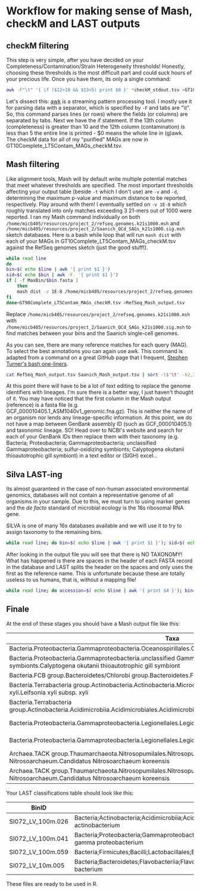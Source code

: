# Workflow for making sense of Mash, checkM and LAST outputs

## checkM filtering

This step is very simple, after you have decided on your Completeness/Contamination/Strain Heterogeneity thresholds! Honestly, choosing these thresholds is the most difficult part and could suck hours of your precious life. Once you have them, its only a single command:

```bash
awk -F"\t" '{ if ($12>10 && $13<5) print $0 }' *checkM_stdout.tsv >GT10Complete_LT5Contam_MAGs_checkM.tsv
```

Let's dissect this: [awk](https://linux.die.net/man/1/awk) is a streaming pattern processing tool. I mostly use it for parsing data with a separator, which is specified by `-F` and tabs are "\t". So, this command parses lines (or rows) where the fields (or columns) are separated by tabs. Next we have the if statement. If the 13th column (completeness) is greater than 10 and the 12th column (contamination) is less than 5 the entire line is printed - $0 means the whole line in (g)awk. The checkM data for all of my "purified" MAGs are now in GT10Complete_LT5Contam_MAGs_checkM.tsv.

## Mash filtering

Like alignment tools, Mash will by default write multiple potential matches that meet whatever thresholds are specified. The most important thresholds affecting your output table (beside `-t` which I don't use) are `-v` and `-d`, determining the maximum p-value and maximum distance to be reported, respectively. Play around with them! I eventually settled on `-v 1E-8` which roughly translated into only matches exceeding 3 21-mers out of 1000 were reported. I ran my Mash command individually on both `/home/micb405/resources/project_2/refseq.genomes.k21s1000.msh` and `/home/micb405/resources/project_2/Saanich_QCd_SAGs_k21s1000.sig.msh` sketch databases. Here is a bash while loop that will run `mash dist` with each of your MAGs in GT10Complete_LT5Contam_MAGs_checkM.tsv against the RefSeq genomes sketch (just the good stuff!).

```bash
while read line
do 
bin=$( echo $line | awk '{ print $1 }')
sid=$( echo $bin | awk -F. '{ print $1 }')
if [ -f MaxBin/$bin.fasta ]
    then
    mash dist -v 1E-8 /home/micb405/resources/project_2/refseq.genomes.k21s1000.msh MaxBin/$bin.fasta
fi
done<GT90Complete_LT5Contam_MAGs_checkM.tsv >RefSeq_Mash_output.tsv
```

Replace `/home/micb405/resources/project_2/refseq.genomes.k21s1000.msh` with `/home/micb405/resources/project_2/Saanich_QCd_SAGs_k21s1000.sig.msh` to find matches between your bins and the Saanich single-cell genomes.

As you can see, there are many reference matches for each query (MAG). To select the best annotations you can again use awk. This command is adapted from a command on a great GitHub page that I frequent, [Stephen Turner's bash one-liners](https://github.com/stephenturner/oneliners). 

```bash
cat RefSeq_Mash_output.tsv Saanich_Mash_output.tsv | sort -t$'\t' -k2,2 | awk '{ if(!x[$2]++) {print $0; dist=($3-1)} else { if($3<dist) print $0} }' >Mash_classifications.BEST.tsv 
```

At this point there will have to be a lot of text editing to replace the genome identifiers with lineages. I'm sure there is a better way, I just haven't thought of it. You may have noticed that the first column in the Mash output (reference) is a fasta file (e.g. GCF_000010405.1_ASM1040v1_genomic.fna.gz). This is neither the name of an organism nor lends any lineage-specific information. At this point, we do not have a map between GenBank assembly ID (such as GCF_000010405.1) and taxonomic lineage. SO! Head over to NCBI's website and search for each of your GenBank IDs then replace them with their taxonomy (e.g. Bacteria; Proteobacteria; Gammaproteobacteria; unclassified Gammaproteobacteria; sulfur-oxidizing symbionts; Calyptogena okutanii thioautotrophic gill symbiont) in a text editor or (SIGH) excel...

## Silva LAST-ing

Its almost guaranteed in the case of non-human associated environmental genomics, databases will not contain a representative genome of all organisms in your sample. Due to this, we must turn to using marker genes and the *de facto* standard of microbial ecology is the 16s ribosomal RNA gene. 

SILVA is one of many 16s databases available and we will use it to try to assign taxonomy to the remaining bins. 

```bash
while read line; do bin=$( echo $line | awk '{ print $1 }'); sid=$( echo $bin | awk -F. '{ print $1 }'); if [ -f MaxBin/$bin.fasta ]; then best_hit=$(lastal -f TAB -P 4 /home/micb405/resources/project_2/db_SILVA_128_SSURef_tax_silva MaxBin/$bin.fasta | grep -v "^#" | head -1); echo $bin,$sid,$best_hit | sed 's/,\| /\t/g'; fi; done<GT10Complete_LT5Contam_MAGs_checkM.tsv >LAST_SILVA_alignments.BEST.tsv
```

After looking in the output file you will see that there is NO TAXONOMY! What has happened is there are spaces in the header of each FASTA record in the database and LAST splits the header on the spaces and only uses the first as the reference name. This is unfortunate because these are totally useless to us humans, that is, without a mapping file! 

```bash
while read line; do accession=$( echo $line | awk '{ print $4 }'); bin=$( echo $line | awk '{ print $1 }' ); if [ ! -z $accession ]; then last_hit=$( grep "$accession" /home/micb405/resources/project_2/SILVA_128_SSURef_taxa_headers.txt | awk '{ $1=""; print $0 }'); echo $bin,$last_hit; fi; done<LAST_SILVA_alignments.BEST.tsv >LAST_SILVA_classifications.BEST.csv
```

## Finale

At the end of these stages you should have a Mash output file like this:

Taxa | BinID | Distance | P-value | Matches |
---- | --- | -------- | ------- | ------- |
Bacteria.Proteobacteria.Gammaproteobacteria.Oceanospirillales.OM182_clade.uncultured_gamma_proteobacterium                                                 | SI072_LV_100m.041 | 0.0121679 | 0            | 632/1000 |
Bacteria.Proteobacteria.Gammaproteobacteria.unclassified Gammaproteobacteria.sulfur-oxidizing symbionts.Calyptogena okutanii thioautotrophic gill symbiont | SI072_LV_10m.005  | 0.243761  | 5.4271e-13   | 3/1000   |
Bacteria.FCB group.Bacteroidetes/Chlorobi group.Bacteroidetes.Flavobacteriia.unclassified Flavobacteriia                                                   | SI072_LV_10m.008  | 0.0166683 | 0            | 544/1000 |
Bacteria.Terrabacteria group.Actinobacteria.Actinobacteria.Micrococcales.Microbacteriaceae.Leifsonia.Leifsonia xyli.Leifsonia xyli subsp. xyli             | SI072_LV_10m.034  | 0.243761  | 1.43878e-12  | 3/1000   |
Bacteria.Terrabacteria group.Actinobacteria.Acidimicrobiia.Acidimicrobiales.Acidimicrobiaceae.Ilumatobacter.Ilumatobacter coccineus                        | SI072_LV_10m.041  | 0.243761  | 1.45335e-11  | 3/1000   |
Bacteria.Proteobacteria.Gammaproteobacteria.Legionellales.Legionellaceae.Legionella                                                                        | SI072_LV_120m.013 | 0.243761  | 4.70704e-12  | 3/1000   |
Bacteria.Proteobacteria.Gammaproteobacteria.Legionellales.Legionellaceae.Legionella                                                                        | SI072_LV_135m.005 | 0.243761  | 4.41006e-12  | 3/1000   |
Archaea.TACK group.Thaumarchaeota.Nitrosopumilales.Nitrosopumilaceae.Candidatus Nitrosoarchaeum.Candidatus Nitrosoarchaeum koreensis                       | SI072_LV_135m.004 | 0.23011   | 2.11252e-17  | 4/1000   |
Archaea.TACK group.Thaumarchaeota.Nitrosopumilales.Nitrosopumilaceae.Candidatus Nitrosoarchaeum.Candidatus Nitrosoarchaeum koreensis                       | SI072_LV_150m.007 | 0.243761  | 9.76439e-13  | 3/1000   |

Your LAST classifications table should look like this:

BinID | Taxa |
----- | ---- |
SI072_LV_100m.026 | Bacteria;Actinobacteria;Acidimicrobiia;Acidimicrobiales;Sva0996 marine group;uncultured actinobacterium                                                                 |
SI072_LV_100m.041 | Bacteria;Proteobacteria;Gammaproteobacteria;Chromatiales;Chromatiaceae;Halochromatium;uncultured gamma proteobacterium                                                  |
SI072_LV_100m.059 | Bacteria;Firmicutes;Bacilli;Lactobacillales;Enterococcaceae;Enterococcus;Enterococcus durans                                                                            |
SI072_LV_10m.005  | Bacteria;Bacteroidetes;Flavobacteriia;Flavobacteriales;Cryomorphaceae;uncultured;uncultured bacterium                                                                   |

These files are ready to be used in R.

